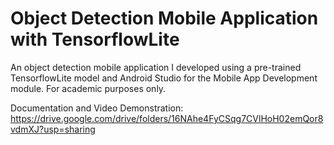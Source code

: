 # Object Detection Mobile Application with TensorflowLite
An object detection mobile application I developed using a pre-trained TensorflowLite model and Android Studio for the Mobile App Development module. For academic purposes only.

Documentation and Video Demonstration: https://drive.google.com/drive/folders/16NAhe4FyCSqg7CVlHoH02emQor8vdmXJ?usp=sharing
